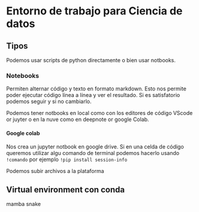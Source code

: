 # Entorno de trabajo para Ciencia de datos 

## Tipos 

Podemos usar scripts de python directamente o bien usar notbooks.

### Notebooks 

Permiten alternar código y texto en formato markdown. Esto nos permite poder ejecutar código línea a línea y ver el resultado. Si es satisfatorio podemos seguir y si no cambiarlo. 

Podemos tener notbooks en local como con los editores de código VScode or juyter o en la nuve como en deepnote or google Colab. 

#### Google colab 

Nos crea un jupyter notbook en google drive. Si en una celda de código queremos utilizar algu comando de terminal podemos hacerlo usando `!comando` por ejemplo `!pip install session-info`

Podemos subir archivos a la plataforma 

## Virtual environment con conda 

mamba 
snake


